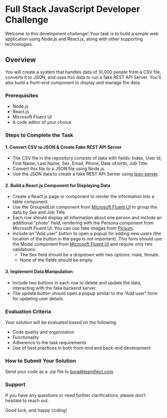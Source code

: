 # Full Stack JavaScript Developer Challenge

Welcome to this development challenge! Your task is to build a simple web application using Node.js and React.js, along with other supporting technologies.

## Overview
You will create a system that handles data of 10,000 people from a CSV file, converts it to JSON, and uses this data to run a fake REST API Server. You'll also build a front-end component to display and manage the data.

### Prerequisites
- Node.js
- React.js
- Microsoft Fluent UI
- A code editor of your choice

### Steps to Complete the Task

#### 1. Convert CSV to JSON & Create Fake REST API Server
- The CSV file in the repository consists of data with fields: Index, User Id, First Name, Last Name, Sex, Email, Phone, Date of birth, Job Title.
- Convert this file to a JSON file using Node.js.
- Use the JSON data to create a fake REST API Server using [json-server](https://www.npmjs.com/package/json-server).

#### 2. Build a React.js Component for Displaying Data
- Create a React.js page or component to render the information into a table component.
- Use the GroupedList component from [Microsoft Fluent UI](https://developer.microsoft.com/en-us/fluentui#/controls/web/groupedlist) to group the data by Sex and Job Title.
- Each row should display all information about one person and include an additional "photo" field, rendering with the Persona component from Microsoft Fluent UI. You can use fake images from [Picsum](https://picsum.photos/).
- Include an "Add user" button to open a popup for adding new users (the location of the button in the page is not important). This form should use the Modal component from [Microsoft Fluent UI](https://developer.microsoft.com/en-us/fluentui#/controls/web/modal) and require only two validations:
  - The Sex field should be a dropdown with two options: male, female.
  - None of the fields should be empty.

#### 3. Implement Data Manipulation
- Include two buttons in each row to delete and update the data, interacting with the fake backend server.
- The update button should open a popup similar to the "Add user" form for updating user details.

### Evaluation Criteria
Your solution will be evaluated based on the following:
- Code quality and organization
- Functionality
- Adherence to the task requirements
- Use of best practices in both front-end and back-end development
  
### How to Submit Your Solution
Send your code as a .zip file to bora@teamflect.com

### Support
If you have any questions or need further clarifications, please don't hesitate to reach out.

Good luck, and happy coding!
